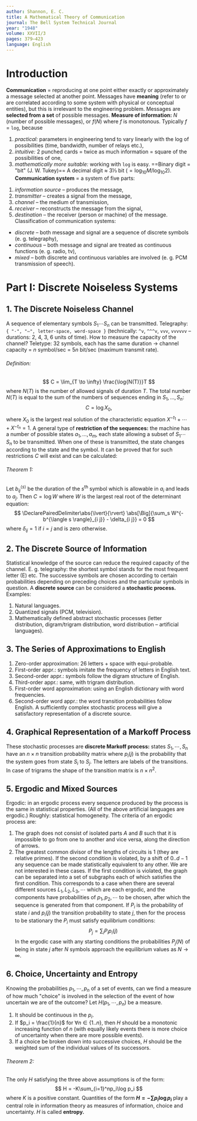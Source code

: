 ```yaml
---
author: Shannon, E. C.
title: A Mathematical Theory of Communication
journal: The Bell System Technical Journal
year: "1948"
volume: XXVII/3
pages: 379–423
language: English
---
```

# Introduction
**Communication** = reproducing at one point either exactly or approximately a message selected at another point. Messages have **meaning** (refer to or are correlated according to some system with physical or conceptual entities), but this is irrelevant to the engineering problem. Messages are **selected from a set** of possible messages.
**Measure of information:** *N* (number of possible messages), or *f*(*N*) where *f* is monotonous. Typically *f* = `log`, because
1) *practical:* parameters in engineering tend to vary linearly with the log of possibilities (time, bandwidth, number of relays etc.),
2) *intuitive:* 2 punched cards = twice as much information = square of the possibilities of one,
3) *mathematically more suitable:* working with `log` is easy. ==Binary digit = "bit" (J. W. Tukey)== A decimal digit ≈ 3⅓ bit ($=\log_{10} M / \log_{10} 2$).
**Communication system** = a system of five parts:
1. *information source* – produces the message,
2. *transmitter* – creates a signal from the message,
3. *channel* – the medium of transmission,
4. *receiver* – reconstructs the message from the signal,
5. *destination* – the receiver (person or machine) of the message.
Classification of communication systems:
- *discrete* – both message and signal are a sequence of discrete symbols (e. g. telegraphy),
- *continuous* – both message and signal are treated as continuous functions (e. g. radio, tv),
- *mixed* – both discrete and continuous variables are involved (e. g. PCM transmission of speech).
# Part I: Discrete Noiseless Systems
## 1. The Discrete Noiseless Channel
A sequence of elementary symbols $S_1 \cdots S_n$ can be transmitted. Telegraphy: `{ "·", "–", letter-space, word-space }` (technically: `^v`, `^^^v`, `vvv`, `vvvvvv` – durations: 2, 4, 3, 6 units of time).
How to measure the capacity of the channel?
Teletype: 32 symbols, each has the same duration → channel capacity = *n* symbol/sec = 5*n* bit/sec (maximum transmit rate).
###### Definition:
$$
C = \lim_{T \to \infty}  \frac{\log{N(T)}}T
$$
where $N(T)$ is the number of allowed signals of duration *T*.
The total number $N(T)$ is equal to the sum of the numbers of sequences ending in $S_1, \ldots, S_n$:
$$
C = \log {X_0},
$$
where $X_0$ is the largest real solution of the characteristic equation $X^{-t_1} + \cdots + X^{-t_n} = 1$.
A general type of **restriction of the sequences:** the machine has a number of possible states $a_1, \ldots, a_m$, each state allowing a subset of $S_1 \cdots S_n$ to be transmitted. When one of these is transmitted, the state changes according to the state and the symbol. It can be proved that for such restrictions $C$ will exist and can be calculated:
###### Theorem 1:
Let $b^{\langle s \rangle}_{i j}$ be the duration of the *s*<sup>th</sup> symbol which is allowable in $a_i$ and leads to $a_j$. Then $C = \log W$ where $W$ is the largest real root of the determinant equation:
$$
\DeclarePairedDelimiter\abs{\lvert}{\rvert}
	\abs[\Big]{\sum_s W^{-b^{\langle s \rangle}_{i j}} - \delta_{i j}} = 0
$$
where $\delta_{i j} = 1$ if $i = j$ and is zero otherwise.
## 2. The Discrete Source of Information
Statistical knowledge of the source can reduce the required capacity of the channel. E. g. telegraphy: the shortest symbol stands for the most frequent letter (E) etc. The successive symbols are chosen according to certain probabilities depending on preceding choices and the particular symbols in question. A **discrete source** can be considered a **stochastic process.**
Examples:
1. Natural languages.
2. Quantized signals (PCM, television).
3. Mathematically defined abstract stochastic processes (letter distribution, digram/trigram distribution, word distribution – artificial languages).
## 3. The Series of Approximations to English
1. Zero-order approximation: 26 letters + space with equi-probable.
2. First-order appr.: symbols imitate the frequency of letters in English text.
3. Second-order appr.: symbols follow the digram structure of English.
4. Third-order appr.: same, with trigram distribution.
5. First-order word approximation: using an English dictionary with word frequencies.
6. Second-order word appr.: the word transition probabilities follow English.
A sufficiently complex stochastic process will give a satisfactory representation of a discrete source.
## 4. Graphical Representation of a Markoff Process
These stochastic processes are **discrete Markoff process:** states $S_1, \cdots, S_n$ have an $n × n$ transition probability matrix where $p_i(j)$ is the probability that the system goes from state $S_i$ to $S_j$. The letters are labels of the transitions. In case of trigrams the shape of the transition matrix is $n×n^2$.
## 5. Ergodic and Mixed Sources
Ergodic: in an ergodic process every sequence produced by the process is the same in statistical properties. (All of the above artificial languages are ergodic.) Roughly: statistical homogeneity. The criteria of an ergodic process are:
1. The graph does not consist of isolated parts $A$ and $B$ such that it is impossible to go from one to another and vice versa, along the direction of arrows.
2. The greatest common divisor of the lengths of circuits is 1 (they are relative primes).
If the second condition is violated, by a shift of $0 .. d-1$ any sequence can be made statistically equivalent to any other. We are not interested in these cases.
If the first condition is violated, the graph can be separated into a set of subgraphs each of which satisfies the first condition. This corresponds to a case when there are several different sources $L_1, L_2, L_3, \cdots$ which are each ergodic, and the components have probabilities of $p_1, p_2, \cdots$ to be chosen, after which the sequence is generated from that component.
If $P_i$ is the probability of state $i$ and $p_i(j)$ the transition probability to state $j$, then for the process to be stationary the $P_i$ must satisfy equilibrium conditions:
$$
P_j = \sum_i P_ip_i(j)
$$
In the ergodic case with any starting conditions the probabilities $P_j(N)$ of being in state $j$ after $N$ symbols approach the equilibrium values as $N \rightarrow \infty$.
## 6. Choice, Uncertainty and Entropy
Knowing the probabilities $p_1, \cdots, p_n$ of a set of events, can we find a measure of how much "choice" is involved in the selection of the event of how uncertain we are of the outcome?
Let $H(p_1, \cdots, p_n)$ be a measure.
1. It should be continuous in the $p_i$.
2. If $p_i = \frac{1}{n}$ for $\forall n \in \{1 .. n\}$, then $H$ should be a monotonic increasing function of $n$ (with equally likely events there is more choice of uncertainty when there are more possible events).
3. If a choice be broken down into successive choices, $H$ should be the weighted sum of the individual values of its successors.
###### Theorem 2:
The only $H$ satisfying the three above assumptions is of the form:
$$
H = -K\sum_{i=1}^np_i\log p_i
$$
where $K$ is a positive constant.
Quantities of the form **$H = -\sum p_i \log p_i$** play a central role in information theory as measures of information, choice and uncertainty. $H$ is called **entropy.**
